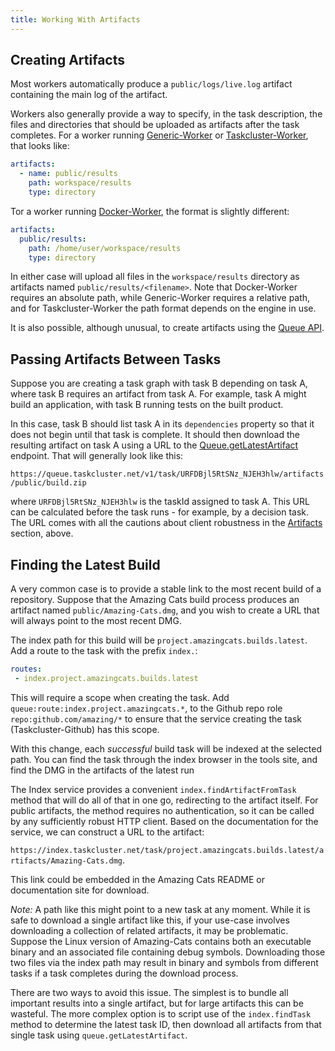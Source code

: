 ```yaml
---
title: Working With Artifacts
---
```


## Creating Artifacts

Most workers automatically produce a `public/logs/live.log` artifact containing
the main log of the artifact.

Workers also generally provide a way to specify, in the task description, the
files and directories that should be uploaded as artifacts after the task
completes. For a worker running
[Generic-Worker](/docs/reference/workers/generic-worker/docs/payload) or
[Taskcluster-Worker](https://github.com/taskcluster/taskcluster-worker/blob/master/plugins/artifacts/payloadschema.go), that looks like:

```yaml
artifacts:
  - name: public/results
    path: workspace/results
    type: directory
```

Tor a worker running
[Docker-Worker](/docs/reference/workers/docker-worker/docs/payload), the format is
slightly different:

```yaml
artifacts:
  public/results:
    path: /home/user/workspace/results
    type: directory
```

In either case will upload all files in the `workspace/results` directory as
artifacts named `public/results/<filename>`. Note that Docker-Worker requires
an absolute path, while Generic-Worker requires a relative path, and for
Taskcluster-Worker the path format depends on the engine in use.

It is also possible, although unusual, to create artifacts using the [Queue
API](/docs/reference/platform/taskcluster-queue/references/api#createArtifact).

## Passing Artifacts Between Tasks

Suppose you are creating a task graph with task B depending on task A, where
task B requires an artifact from task A. For example, task A might build an
application, with task B running tests on the built product.

In this case, task B should list task A in its `dependencies` property so that
it does not begin until that task is complete. It should then download the
resulting artifact on task A using a URL to the
[Queue.getLatestArtifact](/docs/reference/platform/taskcluster-queue/references/api#getLatestArtifact)
endpoint. That will generally look like this:

`https://queue.taskcluster.net/v1/task/URFDBjl5RtSNz_NJEH3hlw/artifacts/public/build.zip`

where `URFDBjl5RtSNz_NJEH3hlw` is the taskId assigned to task A. This URL can
be calculated before the task runs - for example, by a decision task.  The URL
comes with all the cautions about client robustness in the
[Artifacts](/docs/manual/tasks/artifacts) section, above.

## Finding the Latest Build

A very common case is to provide a stable link to the most recent build of a
repository. Suppose that the Amazing Cats build process produces an artifact
named `public/Amazing-Cats.dmg`, and you wish to create a URL that will always
point to the most recent DMG.

The index path for this build will be `project.amazingcats.builds.latest`. Add
a route to the task with the prefix `index.`:

```yaml
routes:
 - index.project.amazingcats.builds.latest
```

This will require a scope when creating the task. Add
`queue:route:index.project.amazingcats.*`, to the Github repo role
`repo:github.com/amazing/*` to ensure that the service creating the task
(Taskcluster-Github) has this scope.

With this change, each *successful* build task will be indexed at the selected
path. You can find the task through the index browser in the tools site, and
find the DMG in the artifacts of the latest run

The Index service provides a convenient `index.findArtifactFromTask` method
that will do all of that in one go, redirecting to the artifact itself. For
public artifacts, the method requires no authentication, so it can be called by
any sufficiently robust HTTP client. Based on the documentation for the
service, we can construct a URL to the artifact:

`https://index.taskcluster.net/task/project.amazingcats.builds.latest/artifacts/Amazing-Cats.dmg`.

This link could be embedded in the Amazing Cats README or documentation site
for download.

_Note:_ A path like this might point to a new task at any moment. While it is
safe to download a single artifact like this, if your use-case involves
downloading a collection of related artifacts, it may be problematic. Suppose
the Linux version of Amazing-Cats contains both an executable binary and an
associated file containing debug symbols. Downloading those two files via the
index path may result in binary and symbols from different tasks if a task
completes during the download process.

There are two ways to avoid this issue. The simplest is to bundle all important
results into a single artifact, but for large artifacts this can be wasteful.
The more complex option is to script use of the `index.findTask` method to
determine the latest task ID, then download all artifacts from that single task
using `queue.getLatestArtifact`.
